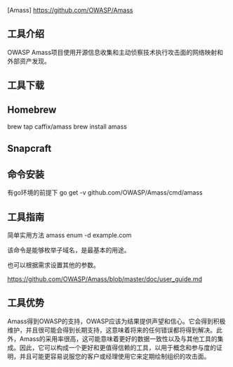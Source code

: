 [Amass] https://github.com/OWASP/Amass

## 工具介绍

OWASP Amass项目使用开源信息收集和主动侦察技术执行攻击面的网络映射和外部资产发现。

## 工具下载

## Homebrew

brew tap caffix/amass
brew install amass

## Snapcraft

## 命令安装

有go环境的前提下
go get -v github.com/OWASP/Amass/cmd/amass


## 工具指南

简单实用方法
amass enum -d example.com

该命令是能够枚举子域名，是最基本的用途。

也可以根据需求设置其他的参数。

https://github.com/OWASP/Amass/blob/master/doc/user_guide.md

## 工具优势

Amass得到OWASP的支持，OWASP应该为结果提供声望和信心。它会得到积极维护，并且很可能会得到长期支持，这意味着将来的任何错误都将得到解决。此外，Amass的采用率很高，这可能意味着更好的数据一致性以及与其他工具的集成。因此，它可以构成一个更好和更值得信赖的工具，以用于概念和参与度的证明，并且可能更容易说服您的客户或经理使用它来定期绘制组织的攻击面。

